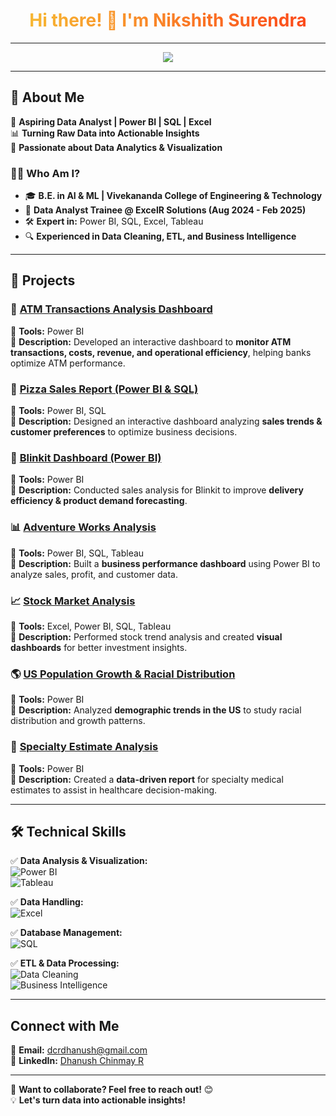 
<h1 align="center">
  <span style="background: linear-gradient(to right, #f7b733, #fc4a1a); -webkit-background-clip: text; color: transparent;">
    Hi there! 👋 I'm Nikshith Surendra  
  </span>
</h1>

---

<div align="center">
  <img src="https://readme-typing-svg.herokuapp.com?font=Fira+Code&size=22&pause=1000&color=F7B733&center=true&vCenter=true&width=700&lines=Aspiring+Data+Analyst;Power+BI+|+SQL+|+Excel+|+Tableau;Turning+Raw+Data+into+Actionable+Insights" />
</div>

---

## 🚀 **About Me**  
💼 **Aspiring Data Analyst | Power BI | SQL | Excel**  
📊 **Turning Raw Data into Actionable Insights**  
🎯 **Passionate about Data Analytics & Visualization**  

### 👨‍💻 **Who Am I?**  
- 🎓 **B.E. in AI & ML | Vivekananda College of Engineering & Technology**  
- 📌 **Data Analyst Trainee @ ExcelR Solutions (Aug 2024 - Feb 2025)**  
- 🛠 **Expert in:** Power BI, SQL, Excel, Tableau  
- 🔍 **Experienced in Data Cleaning, ETL, and Business Intelligence**  

---

## 🐂 **Projects**  

### 🏧 [ATM Transactions Analysis Dashboard](https://github.com/Dhanushdcr/ATM-Transaction-Dashboard)  
📌 **Tools:** Power BI  
📌 **Description:** Developed an interactive dashboard to **monitor ATM transactions, costs, revenue, and operational efficiency**, helping banks optimize ATM performance.  

### 🍕 [Pizza Sales Report (Power BI & SQL)](https://github.com/Dhanushdcr/Pizza-Sales-Report-PowerBI-and-SQL-)  
📌 **Tools:** Power BI, SQL  
📌 **Description:** Designed an interactive dashboard analyzing **sales trends & customer preferences** to optimize business decisions.  

### 🛒 [Blinkit Dashboard (Power BI)](https://github.com/Dhanushdcr/Blinkit-Dashboard-PowerBI-)  
📌 **Tools:** Power BI  
📌 **Description:** Conducted sales analysis for Blinkit to improve **delivery efficiency & product demand forecasting**.  

### 📊 [Adventure Works Analysis](https://github.com/Dhanushdcr/Adventureworks-Excel-PowerBI-SQL-Tableau)  
📌 **Tools:** Power BI, SQL, Tableau  
📌 **Description:** Built a **business performance dashboard** using Power BI to analyze sales, profit, and customer data.  

### 📈 [Stock Market Analysis](https://github.com/Dhanushdcr/Stock-Market-Analysis-Excel-PowerBI-SQL-Tableau)  
📌 **Tools:** Excel, Power BI, SQL, Tableau  
📌 **Description:** Performed stock trend analysis and created **visual dashboards** for better investment insights.  

### 🌎 [US Population Growth & Racial Distribution](https://github.com/Dhanushdcr/US-Population-Growth-Racial-Distribution-PowerBI)  
📌 **Tools:** Power BI  
📌 **Description:** Analyzed **demographic trends in the US** to study racial distribution and growth patterns.  

### 🏥 [Specialty Estimate Analysis](https://github.com/Dhanushdcr/Specialty-Estimate-PowerBI)  
📌 **Tools:** Power BI  
📌 **Description:** Created a **data-driven report** for specialty medical estimates to assist in healthcare decision-making.  

---

## 🛠 **Technical Skills**  

✅ **Data Analysis & Visualization:**  
![Power BI](https://img.shields.io/badge/PowerBI-FAE500?style=for-the-badge&logo=power-bi&logoColor=black)  
![Tableau](https://img.shields.io/badge/Tableau-E97627?style=for-the-badge&logo=tableau&logoColor=white)  

✅ **Data Handling:**  
![Excel](https://img.shields.io/badge/Excel-217346?style=for-the-badge&logo=microsoft-excel&logoColor=white)  

✅ **Database Management:**  
![SQL](https://img.shields.io/badge/SQL-4479A1?style=for-the-badge&logo=mysql&logoColor=white)  

✅ **ETL & Data Processing:**  
![Data Cleaning](https://img.shields.io/badge/Data%20Cleaning-ff6f61?style=for-the-badge&logo=database&logoColor=white)  
![Business Intelligence](https://img.shields.io/badge/Business%20Intelligence-0078D4?style=for-the-badge&logo=microsoft-power-bi&logoColor=white)  

---

##  **Connect with Me**  
📩 **Email:** [dcrdhanush@gmail.com](mailto:dcrdhanush@gmail.com)  
🔗 **LinkedIn:** [Dhanush Chinmay R](https://www.linkedin.com/in/dhanush-chinmay-r-a97135242/)  

---

🚀 **Want to collaborate? Feel free to reach out!** 😊  
💡 **Let's turn data into actionable insights!**  
